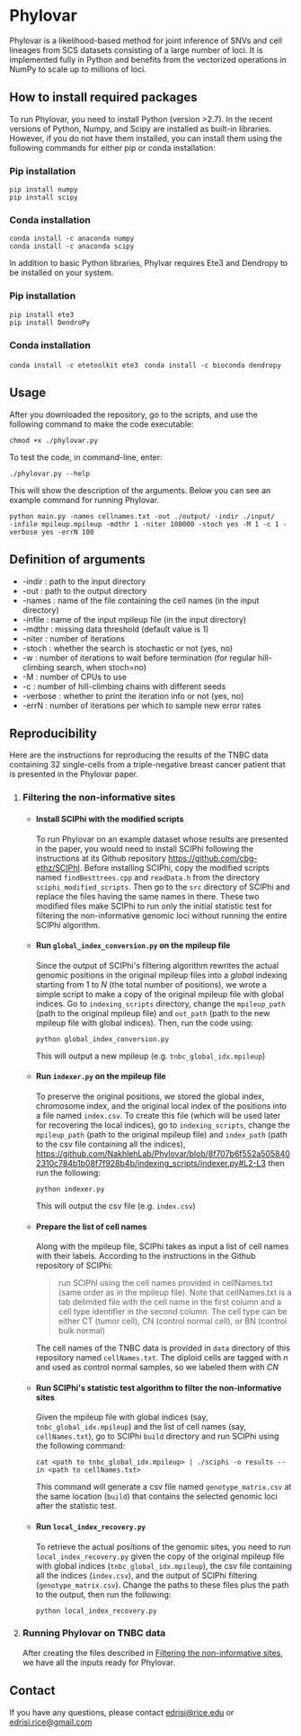 # Phylovar
Phylovar is a likelihood-based method for joint inference of SNVs and cell lineages from SCS datasets consisting of a large number of loci. It is implemented fully in Python and benefits from the vectorized operations in NumPy to scale up to millions of loci. 

## How to install required packages 
To run Phylovar, you need to install Python (version >2.7). In the recent versions of Python, Numpy, and Scipy are installed as built-in libraries. However, if you do not have them installed, you can install them using the following commands for either pip or conda installation:
### Pip installation
```
pip install numpy
pip install scipy
```
### Conda installation
```
conda install -c anaconda numpy
conda install -c anaconda scipy
```
In addition to basic Python libraries, Phylvar requires Ete3 and Dendropy to be installed on your system. 
### Pip installation
```
pip install ete3
pip install DendroPy
```
### Conda installation
``` conda install -c etetoolkit ete3 ```
``` conda install -c bioconda dendropy```
## Usage
After you downloaded the repository, go to the scripts, and use the following command to make the code executable:
```
chmod +x ./phylovar.py
```
To test the code, in command-line, enter:
```
./phylovar.py --help
```
This will show the description of the arguments. Below you can see an example command for running Phylovar.
```
python main.py -names cellnames.txt -out ./output/ -indir ./input/ 
-infile mpileup.mpileup -mdthr 1 -niter 100000 -stoch yes -M 1 -c 1 -verbose yes -errN 100
```

## Definition of arguments
* -indir : path to the input directory
* -out : path to the output directory
* -names : name of the file containing the cell names (in the input directory)
* -infile : name of the input mpileup file (in the input directory)
* -mdthr : missing data threshold (default value is 1)
* -niter : number of iterations
* -stoch : whether the search is stochastic or not (yes, no)
* -w : number of iterations to wait before termination (for regular hill-climbing search, when stoch=no)
* -M : number of CPUs to use 
* -c : number of hill-climbing chains with different seeds
* -verbose : whether to print the iteration info or not (yes, no)
* -errN : number of iterations per which to sample new error rates


## Reproducibility
Here are the instructions for reproducing the results of the TNBC data containing 32 single-cells from a triple-negative breast cancer patient that is presented in the Phylovar paper.
1. ### Filtering the non-informative sites
   - #### Install SCIPhi with the modified scripts
     To run Phylovar on an example dataset whose results are presented in the paper, you would need to install SCIPhi following the instructions at its Github repository https://github.com/cbg-ethz/SCIPhI. Before installing SCIPhi, copy the modified scripts named `findBesttrees.cpp` and `readData.h` from the directory `sciphi_modified_scripts`. Then go to the `src` directory of SCIPhi and replace the files having the same names in there. These two modified files make SCIPhi to run only the initial statistic test for filtering the non-informative genomic loci without running the entire SCIPhi algorithm.
   - #### Run `global_index_conversion.py` on the mpileup file
     Since the output of SCIPhi's filtering algorithm rewrites the actual genomic positions in the original mpileup files into a *global* indexing starting from 1 to *N*  (the total number of positions), we wrote a simple script to make a copy of the original mpileup file with global indices. Go to `indexing_scripts` directory, change the `mpileup_path` (path to the original mpileup file) and `out_path` (path to the new mpileup file with global indices). Then, run the code using:
     ```
     python global_index_conversion.py
     ```
     This will output a new mpileup (e.g. `tnbc_global_idx.mpileup`)
   - #### Run `indexer.py` on the mpileup file
     To preserve the original positions, we stored the global index, chromosome index, and the original local index of the positions into a file named `index.csv`. To create this file (which will be used later for recovering the local indices), go to `indexing_scripts`, change the `mpileup_path` (path to the original mpileup file) and `index_path` (path to the csv file containing all the indices), https://github.com/NakhlehLab/Phylovar/blob/8f707b6f552a5058402310c784b1b08f7f928b4b/indexing_scripts/indexer.py#L2-L3 
     then run the following:
     ```
     python indexer.py
     ```
     This will output the csv file (e.g. `index.csv`)
   - #### Prepare the list of cell names
     Along with the mpileup file, SCIPhi takes as input a list of cell names with their labels. According to the instructions in the Github repository of SCIPhi:
     > run SCIPhI using the cell names provided in cellNames.txt (same order as in the mpileup file). Note that cellNames.txt is a tab delimited file with the cell name in the first column and a cell type identifier in the second column. The cell type can be either CT (tumor cell), CN (control normal cell), or BN (control bulk normal)
     
     The cell names of the TNBC data is provided in `data` directory of this repository named `cellNames.txt`. The diploid cells are tagged with *n* and used as control normal samples, so we labeled them with *CN* 
   - #### Run SCIPhi's statistic test algorithm to filter the non-informative sites
     Given the mpileup file with global indices (say, `tnbc_global_idx.mpileup`) and the list of cell names (say, `cellNames.txt`), go to SCIPhi `build` directory and run SCIPhi using the following command:
     ```
     cat <path to tnbc_global_idx.mpileup> | ./sciphi -o results --in <path to cellNames.txt>
     ```
     This command will generate a csv file named `genotype_matrix.csv` at the same location (`build`) that contains the selected genomic loci after the statistic test.
   - #### Run `local_index_recovery.py`
     To retrieve the actual positions of the genomic sites, you need to run `local_index_recovery.py` given the copy of the original mpileup file with global indices (`tnbc_global_idx.mpileup`), the csv file containing all the indices (`index.csv`), and the output of SCIPhi filtering (`genotype_matrix.csv`). Change the paths to these files plus the path to the output, then run the following:
     ```
     python local_index_recovery.py
     ```
2. ### Running Phylovar on TNBC data
   After creating the files described in [Filtering the non-informative sites](https://github.com/NakhlehLab/Phylovar/blob/main/README.md#filtering-the-non-informative-sites), we have all the inputs ready for Phylovar. 
## Contact
If you have any questions, please contact edrisi@rice.edu or edrisi.rice@gmail.com
